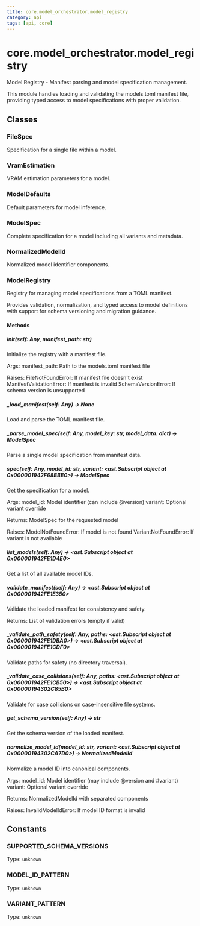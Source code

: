 ```yaml
---
title: core.model_orchestrator.model_registry
category: api
tags: [api, core]
---
```


# core.model_orchestrator.model_registry

Model Registry - Manifest parsing and model specification management.

This module handles loading and validating the models.toml manifest file,
providing typed access to model specifications with proper validation.

## Classes

### FileSpec

Specification for a single file within a model.

### VramEstimation

VRAM estimation parameters for a model.

### ModelDefaults

Default parameters for model inference.

### ModelSpec

Complete specification for a model including all variants and metadata.

### NormalizedModelId

Normalized model identifier components.

### ModelRegistry

Registry for managing model specifications from a TOML manifest.

Provides validation, normalization, and typed access to model definitions
with support for schema versioning and migration guidance.

#### Methods

##### __init__(self: Any, manifest_path: str)

Initialize the registry with a manifest file.

Args:
    manifest_path: Path to the models.toml manifest file
    
Raises:
    FileNotFoundError: If manifest file doesn't exist
    ManifestValidationError: If manifest is invalid
    SchemaVersionError: If schema version is unsupported

##### _load_manifest(self: Any) -> None

Load and parse the TOML manifest file.

##### _parse_model_spec(self: Any, model_key: str, model_data: dict) -> ModelSpec

Parse a single model specification from manifest data.

##### spec(self: Any, model_id: str, variant: <ast.Subscript object at 0x000001942F68BBE0>) -> ModelSpec

Get the specification for a model.

Args:
    model_id: Model identifier (can include @version)
    variant: Optional variant override
    
Returns:
    ModelSpec for the requested model
    
Raises:
    ModelNotFoundError: If model is not found
    VariantNotFoundError: If variant is not available

##### list_models(self: Any) -> <ast.Subscript object at 0x000001942FE1D4E0>

Get a list of all available model IDs.

##### validate_manifest(self: Any) -> <ast.Subscript object at 0x000001942FE1E350>

Validate the loaded manifest for consistency and safety.

Returns:
    List of validation errors (empty if valid)

##### _validate_path_safety(self: Any, paths: <ast.Subscript object at 0x000001942FE1DBA0>) -> <ast.Subscript object at 0x000001942FE1CDF0>

Validate paths for safety (no directory traversal).

##### _validate_case_collisions(self: Any, paths: <ast.Subscript object at 0x000001942FE1CB50>) -> <ast.Subscript object at 0x00000194302C85B0>

Validate for case collisions on case-insensitive file systems.

##### get_schema_version(self: Any) -> str

Get the schema version of the loaded manifest.

##### normalize_model_id(model_id: str, variant: <ast.Subscript object at 0x00000194302CA7D0>) -> NormalizedModelId

Normalize a model ID into canonical components.

Args:
    model_id: Model identifier (may include @version and #variant)
    variant: Optional variant override
    
Returns:
    NormalizedModelId with separated components
    
Raises:
    InvalidModelIdError: If model ID format is invalid

## Constants

### SUPPORTED_SCHEMA_VERSIONS

Type: `unknown`

### MODEL_ID_PATTERN

Type: `unknown`

### VARIANT_PATTERN

Type: `unknown`

